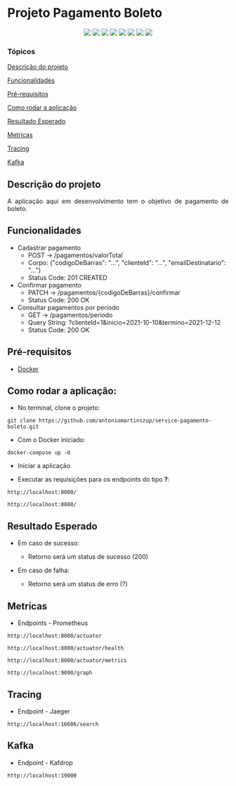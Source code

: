 <h1>Projeto Pagamento Boleto</h1> 

<p align="center">
  <img src="https://img.shields.io/static/v1?label=spring&message=framework&color=green&style=for-the-badge&logo=SPRING"/>
  <img src="http://img.shields.io/static/v1?label=Spring&message=2.5.6&color=red&style=for-the-badge&logo=spring"/>
  <img src="https://img.shields.io/static/v1?label=&message=Kafka&color=gray&style=for-the-badge&logo=Kafka"/>
  <img src="https://img.shields.io/static/v1?label=&message=Docker&color=gray&style=for-the-badge&logo=Docker"/>
  <img src="https://img.shields.io/static/v1?label=&message=Jaeger&color=gray&style=for-the-badge&logo=Jaeger"/>
  <img src="https://img.shields.io/static/v1?label=&message=Prometheus&color=gray&style=for-the-badge&logo=Prometheus"/>
  <img src="http://img.shields.io/static/v1?label=TESTES&message=%3E1&color=GREEN&style=for-the-badge"/>
  <img src="http://img.shields.io/static/v1?label=STATUS&message=EM%20DESENVOLVIMENTO&color=RED&style=for-the-badge"/>
</p>


### Tópicos

[Descrição do projeto](#descrição-do-projeto)

[Funcionalidades](#funcionalidades)

[Pré-requisitos](#pré-requisitos)

[Como rodar a aplicação](#como-rodar-a-aplicação)

[Resultado Esperado](#resultado-esperado)

[Metricas](#metricas)

[Tracing](#tracing)

[Kafka](#kafka)

## Descrição do projeto

<p align="justify">
  A aplicação aqui em desenvolvimento tem o objetivo de pagamento de boleto. 
</p>

## Funcionalidades

* Cadastrar pagamento
  - POST -> /pagamentos/valorTotal
  - Corpo: {"codigoDeBarras": "...", "clienteId": "...", "emailDestinatario": "..."}
  - Status Code: 201 CREATED
* Confirmar pagamento
  - PATCH -> /pagamentos/{codigoDeBarras}/confirmar
  - Status Code: 200 OK
* Consultar pagamentos por período
  - GET -> /pagamentos/periodo
  - Query String: ?clienteId=1&inicio=2021-10-10&termino=2021-12-12
  - Status Code: 200 OK


## Pré-requisitos

* [Docker](https://docs.docker.com/get-docker/)


## Como rodar a aplicação:

* No terminal, clone o projeto:
```
git clone https://github.com/antoniomartinszup/service-pagamento-boleto.git
```

* Com o Docker iniciado:
```
docker-compose up -d
```

* Iniciar a aplicação 

* Executar as requisições para os endpoints do tipo **?**:
```
http://localhost:8080/

http://localhost:8080/
```

## Resultado Esperado

- Em caso de sucesso:
    - Retorno será um status de sucesso (200)

- Em caso de falha:
    - Retorno será um status de erro (?)

## Metricas

* Endpoints - Prometheus
```
http://localhost:8080/actuator

http://localhost:8080/actuator/health

http://localhost:8080/actuator/metrics

http://localhost:9090/graph
```

## Tracing

* Endpoint - Jaeger
```
http://localhost:16686/search

```

## Kafka

* Endpoint - Kafdrop
```
http://localhost:19000

```

